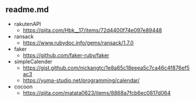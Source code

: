 ## readme.md

- rakutenAPI
  - https://qiita.com/Hbk__17/items/72d4400f74e097e89448
- ransack
  - https://www.rubydoc.info/gems/ransack/1.7.0
- faker
  - https://github.com/faker-ruby/faker
- simpleCalender
  - https://gist.github.com/nickangtc/1e8a65c18eeea5c7ca46c4f876ef5ac3
  - https://yuma-studio.net/programming/calendar/
- cocoon
  - https://qiita.com/matata0623/items/8868a7fcb6ec0817d064
